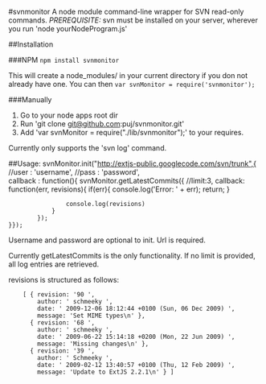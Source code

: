 #svnmonitor
A node module command-line wrapper for SVN read-only commands.
_PREREQUISITE:_ svn must be installed on your server, wherever you run 'node yourNodeProgram.js'


##Installation

###NPM
`npm install svnmonitor`

This will create a node_modules/ in your current directory if you don not already have one.
You can then `var svnMonitor = require('svnmonitor');`

###Manually

1. Go to your node apps root dir
2. Run 'git clone git@github.com:puj/svnmonitor.git'
3. Add  'var svnMonitor = require("./lib/svnmonitor");' to your requires.

Currently only supports the 'svn log' command.


##Usage:
	svnMonitor.init("http://extjs-public.googlecode.com/svn/trunk",{
		//user : 'username',
		//pass : 'password',	
		callback : function(){
			svnMonitor.getLatestCommits({
				//limit:3,
				callback: function(err, revisions){
					if(err){
						console.log('Error: ' + err);
						return;
					}

					console.log(revisions)
				}
			});
	}});

Username and password are optional to init. 
Url is required.

Currently getLatestCommits is the only functionality. 
If no limit is provided, all log entries are retrieved.


revisions is structured as follows:  

		[ { revision: '90 ', 
		    author: ' schmeeky ', 
		    date: ' 2009-12-06 18:12:44 +0100 (Sun, 06 Dec 2009) ', 
		    message: 'Set MIME types\n' }, 
		  { revision: '68 ', 
		    author: ' schmeeky ', 
		    date: ' 2009-06-22 15:14:18 +0200 (Mon, 22 Jun 2009) ', 
		    message: 'Missing changes\n' }, 
		  { revision: '39 ',  
		    author: ' Schmeeky ', 
		    date: ' 2009-02-12 13:40:57 +0100 (Thu, 12 Feb 2009) ', 
		    message: 'Update to ExtJS 2.2.1\n' } ] 



